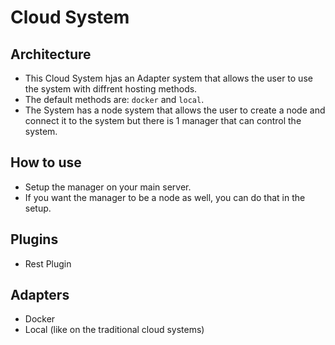 # Cloud System

## Architecture

- This Cloud System hjas an Adapter system that allows the user to use the system with diffrent hosting methods.
- The default methods are: `docker` and `local`.
- The System has a node system that allows the user to create a node and connect it to the system but there is 1 manager that can control the system.

## How to use

- Setup the manager on your main server.
- If you want the manager to be a node as well, you can do that in the setup.

## Plugins

- Rest Plugin

## Adapters

- Docker
- Local (like on the traditional cloud systems)
